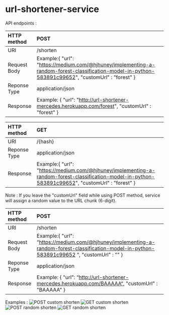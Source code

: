 # url-shortener-service

API endpoints : 

| HTTP method   | POST            |
| :---          | :---            | 
| URI           | /shorten        |
| Request Body  | Example:{ "url": "https://medium.com/@hjhuney/implementing-a-random-forest-classification-model-in-python-583891c99652", "customUrl" : "forest" }|
| Reponse Type  | application/json|
| Response  | Example: { "url": "http://url-shortener-mercedes.herokuapp.com/forest", "customUrl" : "forest" }|

| HTTP method   | GET           |
| :---          | :---            | 
| URI           | /{hash}      |
| Reponse Type  | application/json|
| Response  | Example:{ "url": "https://medium.com/@hjhuney/implementing-a-random-forest-classification-model-in-python-583891c99652", "customUrl" : "forest" }|

Note : If you leave the "customUrl" field while using POST method, service will assign a random value to the URL chunk (6-digit).

| HTTP method   | POST            |
| :---          | :---            | 
| URI           | /shorten        |
| Request Body  | Example:{ "url": “https://medium.com/@hjhuney/implementing-a-random-forest-classification-model-in-python-583891c99652 “, "customUrl" : "" }|
| Reponse Type  | application/json|
| Response  | Example: { "url": “http://url-shortener-mercedes.herokuapp.com/BAAAAA“, "customUrl" : "BAAAAA" }|

Examples : 
![POST custom shorten](https://user-images.githubusercontent.com/43525350/167319820-68e56b8b-b4b3-44a4-814b-10f5dbdc3041.png)
![GET custom shorten](https://user-images.githubusercontent.com/43525350/167319826-edd560cc-a608-4183-88bb-a5486c67b152.png)
![POST random shorten](https://user-images.githubusercontent.com/43525350/167319831-cc88146d-e411-4883-8e95-7ee61ec57184.png)
![GET random shorten](https://user-images.githubusercontent.com/43525350/167319834-7bf2918f-02b2-46d3-a768-9f57213d737d.png)
